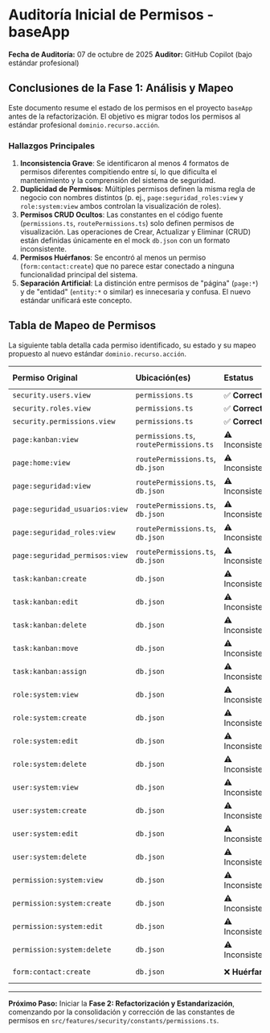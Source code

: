 # Auditoría Inicial de Permisos - baseApp

**Fecha de Auditoría:** 07 de octubre de 2025
**Auditor:** GitHub Copilot (bajo estándar profesional)

## Conclusiones de la Fase 1: Análisis y Mapeo

Este documento resume el estado de los permisos en el proyecto `baseApp` antes de la refactorización. El objetivo es migrar todos los permisos al estándar profesional `dominio.recurso.acción`.

### Hallazgos Principales

1.  **Inconsistencia Grave**: Se identificaron al menos 4 formatos de permisos diferentes compitiendo entre sí, lo que dificulta el mantenimiento y la comprensión del sistema de seguridad.
2.  **Duplicidad de Permisos**: Múltiples permisos definen la misma regla de negocio con nombres distintos (p. ej., `page:seguridad_roles:view` y `role:system:view` ambos controlan la visualización de roles).
3.  **Permisos CRUD Ocultos**: Las constantes en el código fuente (`permissions.ts`, `routePermissions.ts`) solo definen permisos de visualización. Las operaciones de Crear, Actualizar y Eliminar (CRUD) están definidas únicamente en el mock `db.json` con un formato inconsistente.
4.  **Permisos Huérfanos**: Se encontró al menos un permiso (`form:contact:create`) que no parece estar conectado a ninguna funcionalidad principal del sistema.
5.  **Separación Artificial**: La distinción entre permisos de "página" (`page:*`) y de "entidad" (`entity:*` o similar) es innecesaria y confusa. El nuevo estándar unificará este concepto.

## Tabla de Mapeo de Permisos

La siguiente tabla detalla cada permiso identificado, su estado y su mapeo propuesto al nuevo estándar `dominio.recurso.acción`.

| Permiso Original | Ubicación(es) | Estatus | Mapeo a `dominio.recurso.acción` |
| :--- | :--- | :--- | :--- |
| `security.users.view` | `permissions.ts` | ✅ **Correcto** | `security.users.view` |
| `security.roles.view` | `permissions.ts` | ✅ **Correcto** | `security.roles.view` |
| `security.permissions.view` | `permissions.ts` | ✅ **Correcto** | `security.permissions.view` |
| `page:kanban:view` | `permissions.ts`, `routePermissions.ts` | ⚠️ Inconsistente | `kanban.board.view` |
| `page:home:view` | `routePermissions.ts`, `db.json` | ⚠️ Inconsistente | `home.dashboard.view` |
| `page:seguridad:view` | `routePermissions.ts`, `db.json` | ⚠️ Inconsistente | `security.overview.view` |
| `page:seguridad_usuarios:view` | `routePermissions.ts`, `db.json` | ⚠️ Inconsistente | `security.users.view` (duplicado) |
| `page:seguridad_roles:view` | `routePermissions.ts`, `db.json` | ⚠️ Inconsistente | `security.roles.view` (duplicado) |
| `page:seguridad_permisos:view` | `routePermissions.ts`, `db.json` | ⚠️ Inconsistente | `security.permissions.view` (duplicado) |
| `task:kanban:create` | `db.json` | ⚠️ Inconsistente | `kanban.tasks.create` |
| `task:kanban:edit` | `db.json` | ⚠️ Inconsistente | `kanban.tasks.update` |
| `task:kanban:delete` | `db.json` | ⚠️ Inconsistente | `kanban.tasks.delete` |
| `task:kanban:move` | `db.json` | ⚠️ Inconsistente | `kanban.tasks.move` |
| `task:kanban:assign` | `db.json` | ⚠️ Inconsistente | `kanban.tasks.assign` |
| `role:system:view` | `db.json` | ⚠️ Inconsistente | `security.roles.view` (duplicado) |
| `role:system:create` | `db.json` | ⚠️ Inconsistente | `security.roles.create` |
| `role:system:edit` | `db.json` | ⚠️ Inconsistente | `security.roles.update` |
| `role:system:delete` | `db.json` | ⚠️ Inconsistente | `security.roles.delete` |
| `user:system:view` | `db.json` | ⚠️ Inconsistente | `security.users.view` (duplicado) |
| `user:system:create` | `db.json` | ⚠️ Inconsistente | `security.users.create` |
| `user:system:edit` | `db.json` | ⚠️ Inconsistente | `security.users.update` |
| `user:system:delete` | `db.json` | ⚠️ Inconsistente | `security.users.delete` |
| `permission:system:view` | `db.json` | ⚠️ Inconsistente | `security.permissions.view` (duplicado) |
| `permission:system:create` | `db.json` | ⚠️ Inconsistente | `security.permissions.create` |
| `permission:system:edit` | `db.json` | ⚠️ Inconsistente | `security.permissions.edit` |
| `permission:system:delete` | `db.json` | ⚠️ Inconsistente | `security.permissions.delete` |
| `form:contact:create` | `db.json` | ❌ **Huérfano** | `contact.form.submit` (marcado para revisión) |

---

**Próximo Paso:** Iniciar la **Fase 2: Refactorización y Estandarización**, comenzando por la consolidación y corrección de las constantes de permisos en `src/features/security/constants/permissions.ts`.
